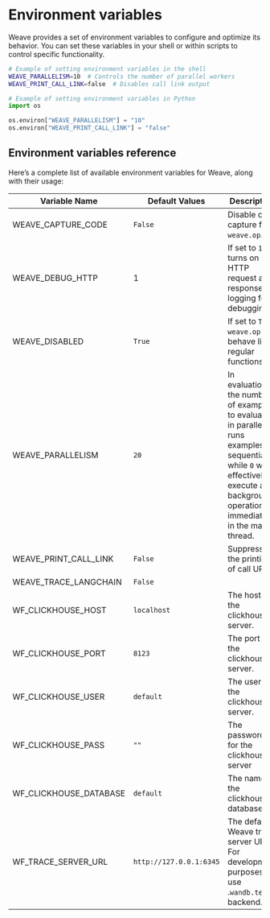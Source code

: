 # Environment variables

Weave provides a set of environment variables to configure and optimize its behavior. You can set these variables in your shell or within scripts to control specific functionality.

```bash
# Example of setting environment variables in the shell
WEAVE_PARALLELISM=10  # Controls the number of parallel workers
WEAVE_PRINT_CALL_LINK=false  # Disables call link output
```

```python
# Example of setting environment variables in Python
import os

os.environ["WEAVE_PARALLELISM"] = "10"
os.environ["WEAVE_PRINT_CALL_LINK"] = "false"
```

## Environment variables reference 

Here’s a complete list of available environment variables for Weave, along with their usage:

| Variable Name            | Default Values                | Description                                                     |
|--------------------------|------------------------------|-----------------------------------------------------------------|
| WEAVE_CAPTURE_CODE      | `False`                       | Disable code capture for `weave.op`.                                   |
| WEAVE_DEBUG_HTTP        | 1                             | If set to `1`, turns on HTTP request and response logging for debugging. |
| WEAVE_DISABLED          | `True`                        | If set to `True`, `weave.op` will behave like regular functions.      |
| WEAVE_PARALLELISM       | `20`                          | In evaluations, the number of examples to evaluate in parallel. `1` runs examples sequentially, while `0` will effectively execute all background operations immediately in the main thread.    |
| WEAVE_PRINT_CALL_LINK   | `False`                       | Suppress the printing of call URLs.                            |
| WEAVE_TRACE_LANGCHAIN   | `False`                       |                                                                 |
| WF_CLICKHOUSE_HOST      | `localhost`                  | The host of the clickhouse server.                                                                |
| WF_CLICKHOUSE_PORT      | `8123`                       | The port of the clickhouse server.                                                                |
| WF_CLICKHOUSE_USER      | `default`                             | The user of the clickhouse server.                                                                |
| WF_CLICKHOUSE_PASS      | `""`                             | The password for the clickhouse server                                                                |
| WF_CLICKHOUSE_DATABASE  | `default`                             | The name of the clickhouse database.                                                                |
| WF_TRACE_SERVER_URL     | `http://127.0.0.1:6345`        | The default Weave trace server URL. For development purposes, use .`wandb.test` backend.         |


